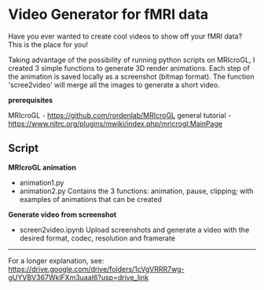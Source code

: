 # Video Generator for fMRI data #

Have you ever wanted to create cool videos to show off your fMRI data? This is the place for you!

Taking advantage of the possibility of running python scripts on MRIcroGL, I created 3 simple functions to generate 3D render animations. Each step of the animation is saved locally as a screenshot (bitmap format). The function 'scree2video' will merge all the images to generate a short video.


**prerequisites**

MRIcroGL - https://github.com/rordenlab/MRIcroGL
general tutorial - https://www.nitrc.org/plugins/mwiki/index.php/mricrogl:MainPage


## Script ##

**MRIcroGL animation**
- animation1.py
- animation2.py
Contains the 3 functions: animation, pause, clipping; with examples of animations that can be created

**Generate video from screenshot**
- screen2video.ipynb
Upload screenshots and generate a video with the desired format, codec, resolution and framerate


__________________________________
For a longer explanation, see:
https://drive.google.com/drive/folders/1cVgVRRR7wg-gUYVBV367WklFXm3uaaI6?usp=drive_link
